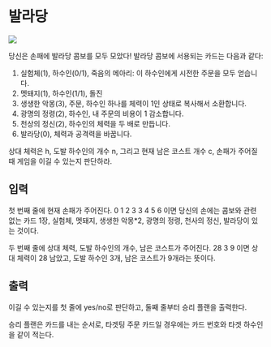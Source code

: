 # 발라당

![](https://t1.daumcdn.net/cfile/tistory/991795405B6844792B)



당신은 손패에 발라당 콤보를 모두 모았다! 발라당 콤보에 서용되는 카드는 다음과 같다:

1. 실험체(1), 하수인(0/1), 죽음의 메아리: 이 하수인에게 시전한 주문을 모두 얻습니다.
2. 멧돼지(1), 하수인(1/1), 돌진
3. 생생한 악몽(3), 주문, 하수인 하나를 체력이 1인 상태로 복사해서 소환합니다.
4. 광명의 정령(2), 하수인, 내 주문의 비용이 1 감소합니다.
5. 천상의 정신(2), 하수인의 체력을 두 배로 만듭니다.
6. 발라당(0), 체력과 공격력을 바꿉니다.

상대 체력은 h, 도발 하수인의 개수 n, 그리고 현재 남은 코스트 개수 c, 손패가 주어질 때 게임을 이길 수 있는지 판단하라.



## 입력

첫 번째 줄에 현재 손패가 주어진다. 0 1 2 3 3 4 5 6 이면 당신의 손에는 콤보와 관련 없는 카드 1장, 실험체, 멧돼지, 생생한 악몽*2, 광명의 정령, 천사의 정신, 발라당이 있는 것이다.

두 번째 줄에 상대 체력, 도발 하수인의 개수, 남은 코스트가 주어진다. 28 3 9 이면 상대 체력이 28 남았고, 도발 하수인 3개, 남은 코스트가 9개라는 뜻이다.

## 출력

이길 수 있는지를 첫 줄에 yes/no로  판단하고, 둘째 줄부터 승리 플랜을 출력한다.

승리 플랜은 카드를 내는 순서로, 타겟팅 주문 카드일 경우에는 카드 번호와 타겟 하수인을 같이 적는다.




